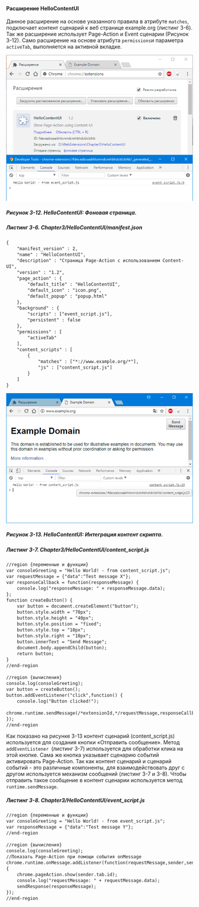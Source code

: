 #### Расширение HelloContentUI

Данное расширение на основе указанного правила в атрибуте `matches`, подключает контент сценарий к веб странице example.org \(листинг 3-6\). Так же расширение использует Page-Action и Event сценарии \(Рисунок 3-12\). Само расширение на основе атрибута `permissions`и параметра `activeTab`, выполняется на активной вкладке.

![Рисунок 3-12. HelloContentUI: Фоновая страница](/assets/figure-3-12.png)

##### Рисунок 3-12. _HelloContentUI: Фоновая страница._

##### Листинг 3-6. _Chapter3/HelloContentUI/manifest.json_

```
{
    "manifest_version" : 2,
    "name" : "HelloContentUI",
    "description" : "Страница Page-Action с использованием Content-UI",
    "version" : "1.2",
    "page_action" : {
        "default_title" : "HelloContentUI",
        "default_icon" : "icon.png",
        "default_popup" : "popup.html"
    },
    "background" : {
        "scripts" : ["event_script.js"],
        "persistent" : false
    },
    "permissions" : [
        "activeTab"
    ],
    "content_scripts" : [
        {
            "matches" : ["*://www.example.org/*"],
            "js" : ["content_script.js"]
        }
    ]
}
```

![Рисунок 3-13. HelloContentUI: Интеграция контент скрипта](/assets/figure-3-13.png)

##### Рисунок 3-13. _HelloContentUI: Интеграция контент скрипта._

##### Листинг 3-7. _Chapter3/HelloContentUI/content\_script.js_

```
//region {переменные и функции}
var consoleGreeting = "Hello World! - from content_script.js";
var requestMessage = {"data":"Test message X"};
var responseCallback = function(responseMessage) {
    console.log("responseMessage: " + responseMessage.data);
};
function createButton() {
    var button = document.createElement("button");
    button.style.width = "70px";
    button.style.height = "40px";
    button.style.position = "fixed";
    button.style.top = "10px";
    button.style.right = "10px";
    button.innerText = "Send Message";
    document.body.appendChild(button);
    return button;
}
//end-region

//region {вычисления}
console.log(consoleGreeting);
var button = createButton();
button.addEventListener("click",function() {
    console.log("Button clicked!");
    chrome.runtime.sendMessage(/*extensionId,*/requestMessage,responseCallback);
});
//end-region
```

Как показано на рисунке 3-13 контент сценарий \(content\_script.js\) используется для создания кнопки «Отправить сообщение». Метод `addEventListener `\(листинг 3-7\) используется для обработки клика на этой кнопке. Сама же кнопка указывает сценарию событий активировать Page-Action. Так как контент сценарий и сценарий событий - это различные компоненты, для взаимодействовать друг с другом используется механизм сообщений \(листинг 3-7 и 3-8\). Чтобы отправить такое сообщение в контент сценарии используется метод `runtime.sendMessage`.

##### Листинг 3-8. _Chapter3/HelloContentUI/event\_script.js_

```
//region {переменные и функции}
var consoleGreeting = "Hello World! - from event_script.js";
var responseMessage = {"data":"Test message Y"};
//end-region

//region {вычисления}
console.log(consoleGreeting);
//Показать Page-Action при помощи события onMessage
chrome.runtime.onMessage.addListener(function(requestMessage,sender,sendResponse) {
    chrome.pageAction.show(sender.tab.id);
    console.log("requestMessage: " + requestMessage.data);
    sendResponse(responseMessage);
});
//end-region
```



